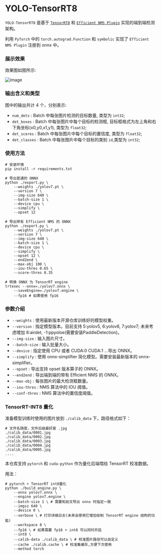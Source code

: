 # YOLO-TensorRT8

```YOLO-TensorRT8```  是基于 [```TensorRT8```](https://developer.nvidia.com/nvidia-tensorrt-8x-download)  和  [```Efficient NMS Plugin```](https://github.com/NVIDIA/TensorRT/tree/main/plugin/efficientNMSPlugin)  实现的端到端检测架构。

利用  ```PyTorch```  中的 `torch.autograd.Function` 和 `symbolic` 实现了 `Efficient NMS Plugin` 注册到 onnx 中。

### 展示效果

效果图如图所示:

![image](https://user-images.githubusercontent.com/92794867/179765688-2d6fd843-4440-4591-b04f-e804eff2ee7f.png)

### 输出含义和类型

图中的输出共计 4 个，分别表示:

- `num_dets` : Batch 中每张图片检测的目标数量, 类型为 `int32`;
- `det_boxes` : Batch 中每张图片中每个目标的检测框, 目标框格式为左上角和右下角坐标(x0,y0,x1,y1), 类型为 `float32`;
- `det_scores` : Batch 中每张图片中每个目标的置信度, 类型为 `float32`;
- `det_classes` : Batch 中每张图片中每个目标的类别 `id`,类型为 `int32`;


### 使用方法

``` shell
# 安装环境
pip install -r requirements.txt

# 导出普通的 ONNX
python ./export.py \
    --weights ./yolov7.pt \
    --version 7 \
    --img-size 640 \
    --batch-size 1 \
    --device cpu \
    --simplify \
    --opset 12

# 导出带有 Efficient NMS 的 ONNX
python ./export.py \
    --weights ./yolov7.pt \
    --version 7 \
    --img-size 640 \
    --batch-size 1 \
    --device cpu \
    --simplify \
    --opset 12 \
    --end2end \
    --max-obj 100 \
    --iou-thres 0.65 \
    --score-thres 0.35

# 转换 ONNX 为 TensorRT engine
trtexec --onnx=./yolov7.onnx \
	--saveEngine=./yolov7.engine \
	--fp16 # 如果使用 fp16
```

### 参数介绍

- `--weights` : 使用最新版本开源仓库训练好的模型权重。
- `--version` : 指定模型版本。目前支持 5:yolov5, 6:yolov6, 7:yolov7; 未来考虑增加 8:airdet, -1:ppyoloe(需要安装PaddleDetection)。
- `--img-size` : 输入图片尺寸。
- `--batch-size` : 输入批量大小。
- `--device` : 指定使用 CPU 或者 CUDA:0 CUDA:1 ...导出 ONNX。
- `--simplify` : 使用 onnx-simplifier 简化模型。需要安装最新版本的 onnx-simplifier。
- `--opset` : 导出支持 opset 版本算子的 ONNX。
- `--end2end` : 导出端到端的带有 Efficient NMS 的 ONNX。
- `--max-obj` : 每张图片的最大检测框数量。
- `--iou-thres` : NMS 算法中的 IOU 阈值。
- `--conf-thres` : NMS 算法中的置信度阈值。

### TensorRT-INT8 量化

准备模型训练时使用的图片放到 `./calib_data` 下，路径格式如下：

``` shell
# 文件名随意，文件后缀最好是 .jpg
./calib_data/0001.jpg
./calib_data/0002.jpg
./calib_data/0003.jpg
./calib_data/0004.jpg
./calib_data/0005.jpg
....
```

本仓库支持 `pytorch` 和 `cuda-python` 作为量化后端喂给 TensorRT 校准数据。

用法：

``` shell
# pytorch + TensorRT int8量化
python ./build_engine.py \
	--onnx yolov7.onnx \
	--engine yolov7.engine \
	--batch-size 1 \ # 需要和前文导出 onnx 时指定一致
	--imgsz 640 \
	--device 0 \
	--verbose \ # 打印详细日志(未来会使用它增加绘制 TensorRT engine 结构的功能)
	--workspace 8 \
	--fp16 \ # 如果需要 fp16 + int8 可以同时开启
	--int8 \
	--calib-data ./calib_data \ # 校准图片路径可以自定义
	--cache ./calib.cache \ # 校准集缓存,方便下次使用
	--method torch
```
